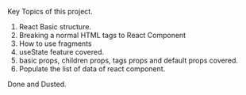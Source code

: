 Key Topics of this project. 


1. React Basic structure.
2. Breaking a normal HTML tags to React Component
3. How to use fragments
4. useState feature covered.
5. basic props, children props, tags props and default props covered.
6. Populate the list of data of react component.


Done and Dusted.
